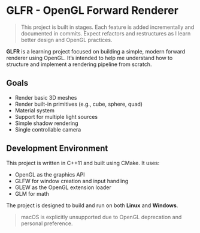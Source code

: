 # GLFR - OpenGL Forward Renderer
> This project is built in stages. Each feature is added incrementally and documented in commits. Expect refactors and restructures as I learn better design and OpenGL practices.

**GLFR** is a learning project focused on building a simple, modern forward renderer using OpenGL. It’s intended to help me understand how to structure and implement a rendering pipeline from scratch.

## Goals
- Render basic 3D meshes
- Render built-in primitives (e.g., cube, sphere, quad)
- Material system
- Support for multiple light sources
- Simple shadow rendering
- Single controllable camera

## Development Environment

This project is written in C++11 and built using CMake. It uses:
- OpenGL as the graphics API
- GLFW for window creation and input handling
- GLEW as the OpenGL extension loader
- GLM for math
  
The project is designed to build and run on both **Linux** and **Windows**.

> macOS is explicitly unsupported due to OpenGL deprecation and personal preference.
